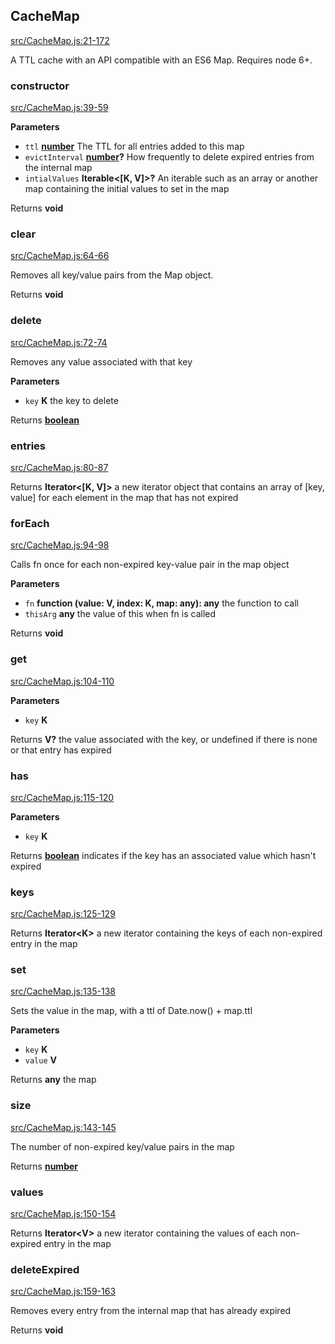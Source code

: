 <!-- Generated by documentation.js. Update this documentation by updating the source code. -->

## CacheMap

[src/CacheMap.js:21-172](https://github.com/SomeHats/cache-map/blob/8b56d14b68b2553bb65b1043e0190d11ee5170ee/src/CacheMap.js#L21-L172 "Source code on GitHub")

A TTL cache with an API compatible with an ES6 Map. Requires node 6+.

### constructor

[src/CacheMap.js:39-59](https://github.com/SomeHats/cache-map/blob/8b56d14b68b2553bb65b1043e0190d11ee5170ee/src/CacheMap.js#L39-L59 "Source code on GitHub")

**Parameters**

-   `ttl` **[number](https://developer.mozilla.org/en-US/docs/Web/JavaScript/Reference/Global_Objects/Number)** The TTL for all entries added to this map
-   `evictInterval` **[number](https://developer.mozilla.org/en-US/docs/Web/JavaScript/Reference/Global_Objects/Number)?** How frequently to delete expired entries from the internal
    map
-   `intialValues` **Iterable&lt;\[K, V]>?** An iterable such as an array or another map
    containing the initial values to set in the map

Returns **void** 

### clear

[src/CacheMap.js:64-66](https://github.com/SomeHats/cache-map/blob/8b56d14b68b2553bb65b1043e0190d11ee5170ee/src/CacheMap.js#L64-L66 "Source code on GitHub")

Removes all key/value pairs from the Map object.

Returns **void** 

### delete

[src/CacheMap.js:72-74](https://github.com/SomeHats/cache-map/blob/8b56d14b68b2553bb65b1043e0190d11ee5170ee/src/CacheMap.js#L72-L74 "Source code on GitHub")

Removes any value associated with that key

**Parameters**

-   `key` **K** the key to delete

Returns **[boolean](https://developer.mozilla.org/en-US/docs/Web/JavaScript/Reference/Global_Objects/Boolean)** 

### entries

[src/CacheMap.js:80-87](https://github.com/SomeHats/cache-map/blob/8b56d14b68b2553bb65b1043e0190d11ee5170ee/src/CacheMap.js#L80-L87 "Source code on GitHub")

Returns **Iterator&lt;\[K, V]>** a new iterator object that contains an array of [key, value] for each element in the
map that has not expired

### forEach

[src/CacheMap.js:94-98](https://github.com/SomeHats/cache-map/blob/8b56d14b68b2553bb65b1043e0190d11ee5170ee/src/CacheMap.js#L94-L98 "Source code on GitHub")

Calls fn once for each non-expired key-value pair in the map object

**Parameters**

-   `fn` **function (value: V, index: K, map: any): any** the function to call
-   `thisArg` **any** the value of this when fn is called

Returns **void** 

### get

[src/CacheMap.js:104-110](https://github.com/SomeHats/cache-map/blob/8b56d14b68b2553bb65b1043e0190d11ee5170ee/src/CacheMap.js#L104-L110 "Source code on GitHub")

**Parameters**

-   `key` **K** 

Returns **V?** the value associated with the key, or undefined if there is none or that entry has
expired

### has

[src/CacheMap.js:115-120](https://github.com/SomeHats/cache-map/blob/8b56d14b68b2553bb65b1043e0190d11ee5170ee/src/CacheMap.js#L115-L120 "Source code on GitHub")

**Parameters**

-   `key` **K** 

Returns **[boolean](https://developer.mozilla.org/en-US/docs/Web/JavaScript/Reference/Global_Objects/Boolean)** indicates if the key has an associated value which hasn't expired

### keys

[src/CacheMap.js:125-129](https://github.com/SomeHats/cache-map/blob/8b56d14b68b2553bb65b1043e0190d11ee5170ee/src/CacheMap.js#L125-L129 "Source code on GitHub")

Returns **Iterator&lt;K>** a new iterator containing the keys of each non-expired entry in the map

### set

[src/CacheMap.js:135-138](https://github.com/SomeHats/cache-map/blob/8b56d14b68b2553bb65b1043e0190d11ee5170ee/src/CacheMap.js#L135-L138 "Source code on GitHub")

Sets the value in the map, with a ttl of Date.now() + map.ttl

**Parameters**

-   `key` **K** 
-   `value` **V** 

Returns **any** the map

### size

[src/CacheMap.js:143-145](https://github.com/SomeHats/cache-map/blob/8b56d14b68b2553bb65b1043e0190d11ee5170ee/src/CacheMap.js#L143-L145 "Source code on GitHub")

The number of non-expired key/value pairs in the map

Returns **[number](https://developer.mozilla.org/en-US/docs/Web/JavaScript/Reference/Global_Objects/Number)** 

### values

[src/CacheMap.js:150-154](https://github.com/SomeHats/cache-map/blob/8b56d14b68b2553bb65b1043e0190d11ee5170ee/src/CacheMap.js#L150-L154 "Source code on GitHub")

Returns **Iterator&lt;V>** a new iterator containing the values of each non-expired entry in the map

### deleteExpired

[src/CacheMap.js:159-163](https://github.com/SomeHats/cache-map/blob/8b56d14b68b2553bb65b1043e0190d11ee5170ee/src/CacheMap.js#L159-L163 "Source code on GitHub")

Removes every entry from the internal map that has already expired

Returns **void** 
